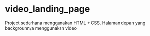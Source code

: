 # video_landing_page
Project sederhana menggunakan HTML + CSS. Halaman depan yang backgrounnya menggunakan video
